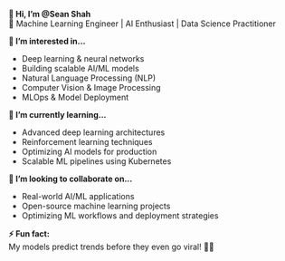 **👋 Hi, I’m @Sean Shah**  
🚀 Machine Learning Engineer | AI Enthusiast | Data Science Practitioner  

**👀 I’m interested in...**  
- Deep learning & neural networks  
- Building scalable AI/ML models  
- Natural Language Processing (NLP)  
- Computer Vision & Image Processing  
- MLOps & Model Deployment  

**🌱 I’m currently learning...**  
- Advanced deep learning architectures  
- Reinforcement learning techniques  
- Optimizing AI models for production  
- Scalable ML pipelines using Kubernetes  

**💞️ I’m looking to collaborate on...**  
- Real-world AI/ML applications  
- Open-source machine learning projects  
- Optimizing ML workflows and deployment strategies  

**⚡ Fun fact:**  
My models predict trends before they even go viral! 🚀😎  
